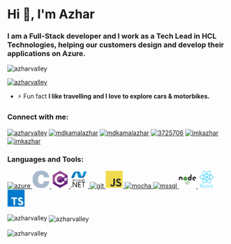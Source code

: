 <!--
**azharvalley/azharvalley** is a ✨ _special_ ✨ repository because its `README.md` (this file) appears on your GitHub profile.

Here are some ideas to get you started:

- 🔭 I’m currently working on ...
- 🌱 I’m currently learning ...
- 👯 I’m looking to collaborate on ...
- 🤔 I’m looking for help with ...
- 💬 Ask me about ...
- 📫 How to reach me: ...
- 😄 Pronouns: ...
- ⚡ Fun fact: ...
-->

<h1>Hi 👋, I'm Azhar</h1>
<h3>I am a Full-Stack developer and I work as a Tech Lead in HCL Technologies, helping our customers design and develop their applications on Azure.</h3>

<p align="left"> <img src="https://komarev.com/ghpvc/?username=azharvalley&label=Profile%20views&color=0e75b6&style=flat" alt="azharvalley" /> </p>

<p align="left"> <a href="https://github.com/ryo-ma/github-profile-trophy"><img src="https://github-profile-trophy.vercel.app/?username=azharvalley" alt="azharvalley" /></a> </p>

- ⚡ Fun fact **I like travelling and I love to explore cars & motorbikes.**

<h3 align="left">Connect with me:</h3>
<p align="left">
<a href="https://dev.to/azharvalley" target="blank"><img align="center" src="https://cdn.jsdelivr.net/npm/simple-icons@3.0.1/icons/dev-dot-to.svg" alt="azharvalley" height="30" width="40" /></a>
<a href="https://twitter.com/mdkamalazhar" target="blank"><img align="center" src="https://cdn.jsdelivr.net/npm/simple-icons@3.0.1/icons/twitter.svg" alt="mdkamalazhar" height="30" width="40" /></a>
<a href="https://linkedin.com/in/mdkamalazhar" target="blank"><img align="center" src="https://cdn.jsdelivr.net/npm/simple-icons@3.0.1/icons/linkedin.svg" alt="mdkamalazhar" height="30" width="40" /></a>
<a href="https://stackoverflow.com/users/3725706" target="blank"><img align="center" src="https://cdn.jsdelivr.net/npm/simple-icons@3.0.1/icons/stackoverflow.svg" alt="3725706" height="30" width="40" /></a>
<a href="https://fb.com/imkazhar" target="blank"><img align="center" src="https://cdn.jsdelivr.net/npm/simple-icons@3.0.1/icons/facebook.svg" alt="imkazhar" height="30" width="40" /></a>
<a href="https://instagram.com/imkazhar" target="blank"><img align="center" src="https://cdn.jsdelivr.net/npm/simple-icons@3.0.1/icons/instagram.svg" alt="imkazhar" height="30" width="40" /></a>
</p>

<h3 align="left">Languages and Tools:</h3>
<p align="left"> <a href="https://azure.microsoft.com/en-in/" target="_blank"> <img src="https://www.vectorlogo.zone/logos/microsoft_azure/microsoft_azure-icon.svg" alt="azure" width="40" height="40"/> </a> <a href="https://www.cprogramming.com/" target="_blank"> <img src="https://raw.githubusercontent.com/devicons/devicon/master/icons/c/c-original.svg" alt="c" width="40" height="40"/> </a> <a href="https://www.w3schools.com/cs/" target="_blank"> <img src="https://raw.githubusercontent.com/devicons/devicon/master/icons/csharp/csharp-original.svg" alt="csharp" width="40" height="40"/> </a> <a href="https://dotnet.microsoft.com/" target="_blank"> <img src="https://raw.githubusercontent.com/devicons/devicon/master/icons/dot-net/dot-net-original-wordmark.svg" alt="dotnet" width="40" height="40"/> </a> <a href="https://git-scm.com/" target="_blank"> <img src="https://www.vectorlogo.zone/logos/git-scm/git-scm-icon.svg" alt="git" width="40" height="40"/> </a> <a href="https://developer.mozilla.org/en-US/docs/Web/JavaScript" target="_blank"> <img src="https://raw.githubusercontent.com/devicons/devicon/master/icons/javascript/javascript-original.svg" alt="javascript" width="40" height="40"/> </a> <a href="https://mochajs.org" target="_blank"> <img src="https://www.vectorlogo.zone/logos/mochajs/mochajs-icon.svg" alt="mocha" width="40" height="40"/> </a> <a href="https://www.microsoft.com/en-us/sql-server" target="_blank"> <img src="https://cdn.worldvectorlogo.com/logos/microsoft-sql-server.svg" alt="mssql" width="40" height="40"/> </a> <a href="https://nodejs.org" target="_blank"> <img src="https://raw.githubusercontent.com/devicons/devicon/master/icons/nodejs/nodejs-original-wordmark.svg" alt="nodejs" width="40" height="40"/> </a> <a href="https://reactjs.org/" target="_blank"> <img src="https://raw.githubusercontent.com/devicons/devicon/master/icons/react/react-original-wordmark.svg" alt="react" width="40" height="40"/> </a> <a href="https://www.typescriptlang.org/" target="_blank"> <img src="https://raw.githubusercontent.com/devicons/devicon/master/icons/typescript/typescript-original.svg" alt="typescript" width="40" height="40"/> </a> </p>

<p><img align="left" src="https://github-readme-stats.vercel.app/api/top-langs?username=azharvalley&show_icons=true&locale=en&layout=compact" alt="azharvalley" /></p>

<p>&nbsp;<img align="center" src="https://github-readme-stats.vercel.app/api?username=azharvalley&show_icons=true&locale=en" alt="azharvalley" /></p>

<p><img align="center" src="https://github-readme-streak-stats.herokuapp.com/?user=azharvalley&" alt="azharvalley" /></p>


